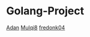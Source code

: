 # Golang-Project
[Adan](https://github.com/adan2911)
[Mulqi8](https://github.com/Mulqi8)
[fredonk04](https://github.com/fredonk04)
